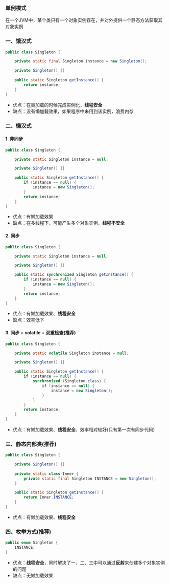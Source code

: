 ### 单例模式
在一个JVM中，某个类只有一个对象实例存在，并对外提供一个静态方法获取其对象实例

### 一、饿汉式
```java
public class Singleton {

    private static final Singleton instance = new Singleton();

    private Singleton() {}
    
    public static Singleton getInstance() {
        return instance;
    }
}
```

* 优点：在类加载的时候完成实例化，**线程安全**
* 缺点：没有懒加载效果，如果程序中未用到该实例，浪费内存


### 二、懒汉式
#### 1. 非同步
```java
public class Singleton {

    private static Singleton instance = null;

    private Singleton() {}

    public static Singleton getInstance() {
        if (instance == null) {
            instance = new Singleton();
        }
        return instance;
    }
}
```

* 优点：有懒加载效果
* 缺点：在多线程下，可能产生多个对象实例，**线程不安全**

#### 2. 同步
```java
public class Singleton {

    private static Singleton instance = null;

    private Singleton() {}

    public static synchronized Singleton getInstance() {
        if (instance == null) {
            instance = new Singleton();
        }
        return instance;
    }
}
```

* 优点：有懒加载效果、**线程安全**
* 缺点：效率低下


#### 3. 同步 + volatile + 双重检查(推荐)
```java
public class Singleton {

    private static volatile Singleton instance = null;

    private Singleton() {}

    public static Singleton getInstance() {
        if (instance == null) {
            synchronized (Singleton.class) {
                if (instance == null) {
                    instance = new Singleton();
                }
            }
        }
        return instance;
    }
}
```

* 优点：有懒加载效果、**线程安全**、效率相对较好(只有第一次有同步代码)


### 三、静态内部类(推荐)
```java
public class Singleton {

    private Singleton() {}
    
    private static class Inner {
        private static final Singleton INSTANCE = new Singleton();
    }

    public static Singleton getInstance() {
        return Inner.INSTANCE;
    }
}
```

* 优点：有懒加载效果、**线程安全**


### 四、枚举方式(推荐)
```java
public enum Singleton {
    INSTANCE;
}
```

* 优点：**线程安全**，同时解决了一、二、三中可以通过**反射**来创建多个对象实例的问题
* 缺点：无懒加载效果
